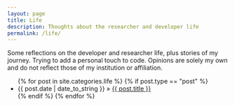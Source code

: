 ```yaml
---
layout: page
title: Life
description: Thoughts about the researcher and developer life
permalink: /life/
---
```


Some reflections on the developer and researcher life, plus stories of my
journey. Trying to add a personal touch to code. Opinions are solely my own and do not
reflect those of my institution or affiliation.

<ul>
  {% for post in site.categories.life %}
  {% if post.type == "post" %}
    <li>
        <span>{{ post.date | date_to_string }}</span> » <a href="{{ post.url }}" title="{{ post.title }}">{{ post.title }}</a>
        <meta name="description" content="{{ post.summary | escape }}">
        <meta name="keywords" content="{{ post.tags | join: ', ' | escape }}"/>
    </li>
  {% endif %}
  {% endfor %}
</ul>
